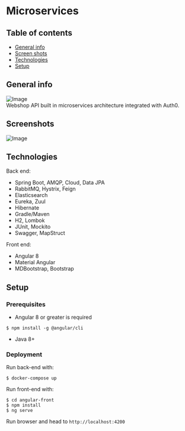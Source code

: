 # Microservices

## Table of contents
* [General info](#general-info)
* [Screen shots](#screenshots)
* [Technologies](#technologies)
* [Setup](#setup)

## General info
![Image](https://i.imgur.com/0exejn8.jpg)   
Webshop API built in microservices architecture integrated with Auth0.

## Screenshots

![Image](https://i.imgur.com/0zIDllP.png)

## Technologies

Back end:
- Spring Boot, AMQP, Cloud, Data JPA
- RabbitMQ, Hystrix, Feign
- Elasticsearch
- Eureka, Zuul
- Hibernate
- Gradle/Maven
- H2, Lombok
- JUnit, Mockito
- Swagger, MapStruct

Front end:
- Angular 8
- Material Angular
- MDBootstrap, Bootstrap


## Setup
### Prerequisites

- Angular 8 or greater is required
```$xslt
$ npm install -g @angular/cli
``` 
- Java 8+

### Deployment

Run back-end with:
```
$ docker-compose up
```
Run front-end with:
```
$ cd angular-front
$ npm install
$ ng serve
```
Run browser and head to ```http://localhost:4200```
